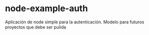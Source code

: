 # node-example-auth
Aplicación de node simple para la autenticación. Modelo para futuros proyectos que debe ser pulida
